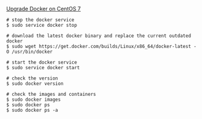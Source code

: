 [Upgrade Docker on CentOS 7](http://stackoverflow.com/questions/26472586/upgrade-docker-on-centos-7)

```shell
# stop the docker service
$ sudo service docker stop

# download the latest docker binary and replace the current outdated docker
$ sudo wget https://get.docker.com/builds/Linux/x86_64/docker-latest -O /usr/bin/docker

# start the docker service
$ sudo service docker start

# check the version
$ sudo docker version

# check the images and containers
$ sudo docker images
$ sudo docker ps
$ sudo docker ps -a
```
